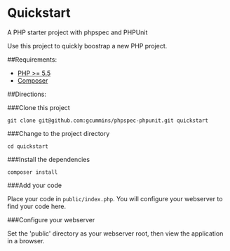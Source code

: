 # Quickstart 
A PHP starter project with phpspec and PHPUnit

Use this project to quickly boostrap a new PHP project.

##Requirements:

- [PHP >= 5.5](http://www.php.net)
- [Composer](https://getcomposer.org/download/)

##Directions:

###Clone this project

`git clone git@github.com:gcummins/phpspec-phpunit.git quickstart`

###Change to the project directory

`cd quickstart`

###Install the dependencies

`composer install`

###Add your code

Place your code in `public/index.php`. You will configure your webserver to find your code here.

###Configure your webserver

Set the 'public' directory as your webserver root, then view the application in a browser.
